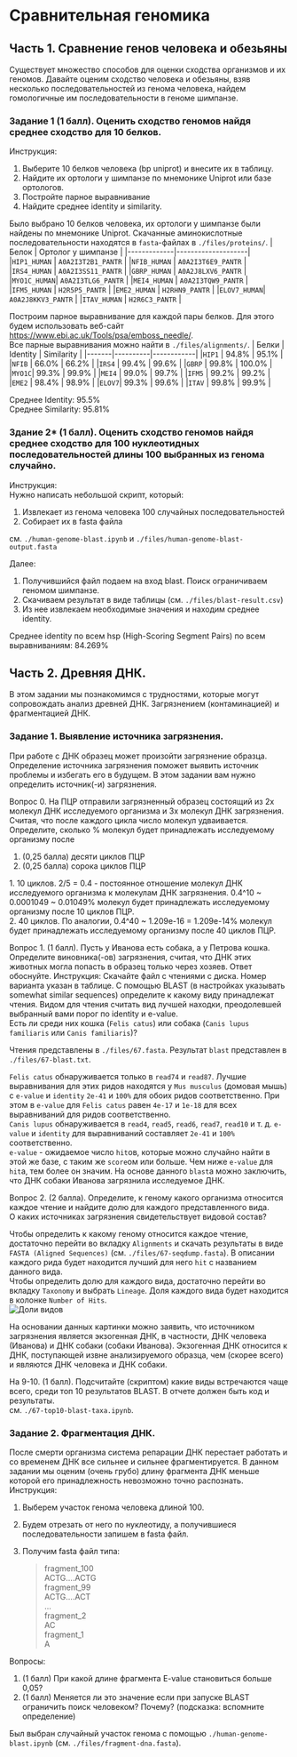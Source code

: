 # Сравнительная геномика

## Часть 1. Сравнение генов человека и обезьяны
Существует множество способов для оценки сходства организмов и их геномов. Давайте оценим сходство человека и обезьяны, взяв несколько последовательностей из генома человека, найдем гомологичные им последовательности в геноме шимпанзе.

### Задание 1 (1 балл). Оценить сходство геномов найдя среднее сходство для 10 белков.

Инструкция:
1. Выберите 10 белков человека (bp uniprot) и внесите их в таблицу. 
2. Найдите их ортологи у шимпанзе по мнемонике Uniprot или базе ортологов.
3. Постройте парное выравнивание
4. Найдите среднее identity и similarity.

Было выбрано 10 белков человека, их ортологи у шимпанзе были найдены по мнемонике Uniprot. 
Скачанные аминокислотные последовательности находятся в `fasta`-файлах в `./files/proteins/`.
|    Белок    | Ортолог у шимпанзе |
|-------------|--------------------|
|`HIP1_HUMAN` | `A0A2I3T2B1_PANTR` |
|`NFIB_HUMAN` | `A0A2I3T6E9_PANTR` |
|`IRS4_HUMAN` | `A0A2I3SS11_PANTR` |
|`GBRP_HUMAN` | `A0A2J8LXV6_PANTR` |
|`MYO1C_HUMAN`| `A0A2I3TLG6_PANTR` |
|`MEI4_HUMAN` | `A0A2I3TQW9_PANTR` |
|`IFM5_HUMAN` | `H2R5P5_PANTR`     |
|`EME2_HUMAN` | `H2RHN9_PANTR`     |
|`ELOV7_HUMAN`| `A0A2J8KKV3_PANTR` |
|`ITAV_HUMAN` | `H2R6C3_PANTR`     |

Построим парное выравнивание для каждой пары белков. Для этого будем использовать веб-сайт https://www.ebi.ac.uk/Tools/psa/emboss_needle/.  
Все парные выравнивания можно найти в `./files/alignments/`.
| Белки | Identity | Similarity |
|-------|----------|------------|
|`HIP1` | 94.8%    | 95.1%      |
|`NFIB` | 66.0%    | 66.2%      |
|`IRS4` | 99.4%    | 99.6%      |
|`GBRP` | 99.8%    | 100.0%     |
|`MYO1C`| 99.3%    | 99.9%      |
|`MEI4` | 99.0%    | 99.7%      |
|`IFM5` | 99.2%    | 99.2%      |
|`EME2` | 98.4%    | 98.9%      |
|`ELOV7`| 99.3%    | 99.6%      |
|`ITAV` | 99.8%    | 99.9%      |

Среднее Identity:   95.5%  
Среднее Similarity: 95.81%

### Здание 2* (1 балл). Оценить сходство геномов найдя среднее сходство для 100 нуклеотидных последовательностей длины 100 выбранных из генома случайно.
Инструкция:  
Нужно написать небольшой скрипт, который:  
1. Извлекает из генома человека 100 случайных последовательностей
2. Собирает их в fasta файлa  

см. `./human-genome-blast.ipynb` и `./files/human-genome-blast-output.fasta`

Далее:  
1. Получившийся файл подаем на вход blast. Поиск ограничиваем геномом шимпанзе.
2. Скачиваем результат в виде таблицы (см. `./files/blast-result.csv`)
3. Из нее извлекаем необходимые значения и находим среднее identity.

Среднее identity по всем hsp (High-Scoring Segment Pairs) по всем выравниваниям: 84.269%

## Часть 2. Древняя ДНК.
В этом задании мы познакомимся с трудностями, которые могут сопровождать анализ древней ДНК. Загрязнением (контаминацией) и фрагментацией ДНК.  
### Задание 1. Выявление источника загрязнения.
При работе с ДНК образец может произойти загрязнение образца. Определение источника загрязнения поможет выявить источник проблемы и избегать его в будущем. В этом задании вам нужно определить источник(-и) загрязнения.  

Вопрос 0. На ПЦР отправили загрязненный образец состоящий из 2х молекул ДНК исследуемого организма и 3х молекул ДНК загрязнения. Считая, что после каждого цикла число молекул удваивается. Определите, сколько % молекул будет принадлежать исследуемому организму после  
1. (0,25 балла) десяти циклов ПЦР
2. (0,25 балла) сорока циклов ПЦР

1\. 10 циклов. 2/5 = 0.4 - постоянное отношение молекул ДНК исследуемого организма к молекулам ДНК загрязнения. 0.4^10 ~ 0.0001049 ~ 0.01049% молекул будет принадлежать исследуемому организму после 10 циклов ПЦР.  
2\. 40 циклов. По аналогии, 0.4^40 ~ 1.209e-16 = 1.209e-14% молекул будет принадлежать исследуемому организму после 40 циклов ПЦР.

Вопрос 1. (1 балл). Пусть у Иванова есть собака, а у Петрова кошка. Определите виновника(-ов) загрязнения, считая, что ДНК этих животных могла попасть в образец только через хозяев. Ответ обоснуйте. 
Инструкция: 
Скачайте файл с чтениями с диска. Номер варианта указан в таблице. С помощью BLAST (в настройках указывать somewhat similar sequences) определите к какому виду принадлежат чтения. Видом для чтения считать вид лучшей находки, преодолевшей выбранный вами порог по identity и e-value.  
Есть ли среди них кошка (`Felis catus`) или собака (`Canis lupus familiaris` или `Canis familiaris`)?

Чтения представлены в `./files/67.fasta`.
Результат `blast` представлен в `./files/67-blast.txt`.  

`Felis catus` обнаруживается только в `read74` и `read87`. Лучшие выравнивания для этих ридов находятся у `Mus musculus` (домовая мышь) с `e-value` и `identity` `2e-41` и `100%` для обоих ридов соответственно. При этом в `e-value` для `Felis catus` равен `4e-17` и `1e-18` для всех выравниваний для ридов соответственно.  
`Canis lupus` обнаруживается в `read4`, `read5`, `read6`, `read7`, `read10` и т. д. `e-value` и `identity` для выравниваний составляет `2e-41` и `100%` соответственно.  
`e-value` - ожидаемое число `hit`ов, которые можно случайно найти в этой же базе, с таким же `score`ом или больше. Чем ниже `e-value` для `hit`а, тем более он значим. На основе данного `blast`а можно заключить, что ДНК собаки Иванова загрязнила исследуемое ДНК.

Вопрос 2. (2 балла). Определите, к геному какого организма относится каждое чтение и найдите долю для каждого представленного вида.  
О каких источниках загрязнения свидетельствует видовой состав?

Чтобы определить к какому геному относится каждое чтение, достаточно перейти во вкладку `Alignments` и скачать результаты в виде `FASTA (Aligned Sequences)` (см. `./files/67-seqdump.fasta`). В описании каждого рида будет находится лучший для него `hit` с названием данного вида.  
Чтобы определить долю для каждого вида, достаточно перейти во вкладку `Taxonomy` и выбрать `Lineage`. Доля каждого вида будет находится в колонке `Number of Hits`.  
![Доли видов](./pics/67-blast-taxonomy-lineage.png)

На основании данных картинки можно заявить, что источником загрязнения является экзогенная ДНК, в частности, ДНК человека (Иванова) и ДНК собаки (собаки Иванова). Экзогенная ДНК относится к ДНК, поступающей извне анализируемого образца, чем (скорее всего) и являются ДНК человека и ДНК собаки.  

На 9-10. (1 балл). Подсчитайте (скриптом) какие виды встречаются чаще всего, среди топ 10 результатов BLAST. В отчете должен быть код и результаты.  
см. `./67-top10-blast-taxa.ipynb`.

### Задание 2. Фрагментация ДНК.
После смерти организма система репарации ДНК перестает работать и со временем ДНК все сильнее и сильнее фрагментируется. В данном задании мы оценим (очень грубо) длину фрагмента ДНК меньше которой его принадлежность невозможно точно распознать.  
Инструкция:
1. Выберем участок генома человека длиной 100.  
2. Будем отрезать от него по нуклеотиду, а получившиеся последовательности запишем в fasta файл.  
3. Получим fasta файл типа:  
   
   >fragment_100  
    ACTG….ACTG  
    >fragment_99  
    ACTG….ACT  
    …  
    >fragment_2  
    AC  
    >fragment_1  
    A  

Вопросы:  
1. (1 балл)	При какой длине фрагмента E-value становиться больше 0,05?  
2. (1 балл)	Меняется ли это значение если при запуске BLAST ограничить поиск человеком? Почему? (подсказка: вспомните определение)

Был выбран случайный участок генома с помощью `./human-genome-blast.ipynb` (см. `./files/fragment-dna.fasta`).  
